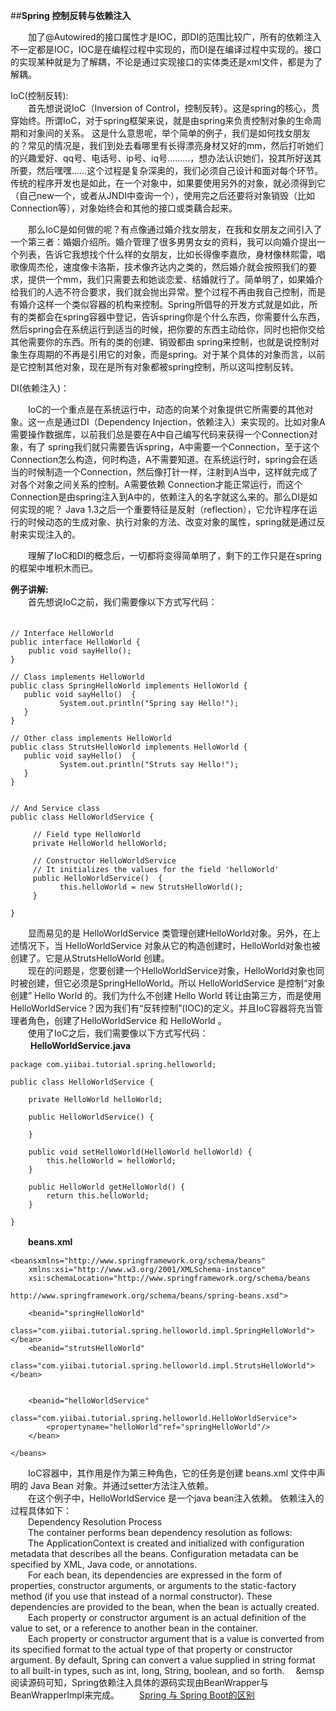 ##**Spring 控制反转与依赖注入**

&emsp;&emsp;加了@Autowired的接口属性才是IOC，即DI的范围比较广，所有的依赖注入不一定都是IOC，IOC是在编程过程中实现的，而DI是在编译过程中实现的。接口的实现某种就是为了解耦，不论是通过实现接口的实体类还是xml文件，都是为了解耦。


IoC(控制反转):  
　　首先想说说IoC（Inversion of Control，控制反转）。这是spring的核心，贯穿始终。所谓IoC，对于spring框架来说，就是由spring来负责控制对象的生命周期和对象间的关系。
这是什么意思呢，举个简单的例子，我们是如何找女朋友的？常见的情况是，我们到处去看哪里有长得漂亮身材又好的mm，然后打听她们的兴趣爱好、qq号、电话号、ip号、iq号………，想办法认识她们，投其所好送其所要，然后嘿嘿……这个过程是复杂深奥的，我们必须自己设计和面对每个环节。传统的程序开发也是如此，在一个对象中，如果要使用另外的对象，就必须得到它（自己new一个，或者从JNDI中查询一个），使用完之后还要将对象销毁（比如Connection等），对象始终会和其他的接口或类藕合起来。

　　那么IoC是如何做的呢？有点像通过婚介找女朋友，在我和女朋友之间引入了一个第三者：婚姻介绍所。婚介管理了很多男男女女的资料，我可以向婚介提出一个列表，告诉它我想找个什么样的女朋友，比如长得像李嘉欣，身材像林熙雷，唱歌像周杰伦，速度像卡洛斯，技术像齐达内之类的，然后婚介就会按照我们的要求，提供一个mm，我们只需要去和她谈恋爱、结婚就行了。简单明了，如果婚介给我们的人选不符合要求，我们就会抛出异常。整个过程不再由我自己控制，而是有婚介这样一个类似容器的机构来控制。Spring所倡导的开发方式就是如此，所有的类都会在spring容器中登记，告诉spring你是个什么东西，你需要什么东西，然后spring会在系统运行到适当的时候，把你要的东西主动给你，同时也把你交给其他需要你的东西。所有的类的创建、销毁都由 spring来控制，也就是说控制对象生存周期的不再是引用它的对象，而是spring。对于某个具体的对象而言，以前是它控制其他对象，现在是所有对象都被spring控制，所以这叫控制反转。

DI(依赖注入)：　　

　　IoC的一个重点是在系统运行中，动态的向某个对象提供它所需要的其他对象。这一点是通过DI（Dependency Injection，依赖注入）来实现的。比如对象A需要操作数据库，以前我们总是要在A中自己编写代码来获得一个Connection对象，有了 spring我们就只需要告诉spring，A中需要一个Connection，至于这个Connection怎么构造，何时构造，A不需要知道。在系统运行时，spring会在适当的时候制造一个Connection，然后像打针一样，注射到A当中，这样就完成了对各个对象之间关系的控制。A需要依赖 Connection才能正常运行，而这个Connection是由spring注入到A中的，依赖注入的名字就这么来的。那么DI是如何实现的呢？ Java 1.3之后一个重要特征是反射（reflection），它允许程序在运行的时候动态的生成对象、执行对象的方法、改变对象的属性，spring就是通过反射来实现注入的。

　　理解了IoC和DI的概念后，一切都将变得简单明了，剩下的工作只是在spring的框架中堆积木而已。
 
**例子讲解:**   
　　首先想说IoC之前，我们需要像以下方式写代码：</br>　
```
// Interface HelloWorld
public interface HelloWorld {
    public void sayHello();
}
 
// Class implements HelloWorld
public class SpringHelloWorld implements HelloWorld {
   public void sayHello()  {
           System.out.println("Spring say Hello!");
   }
}
 
// Other class implements HelloWorld
public class StrutsHelloWorld implements HelloWorld {
   public void sayHello()  {
           System.out.println("Struts say Hello!");
   }
}
 
 
// And Service class
public class HelloWorldService {
    
     // Field type HelloWorld
     private HelloWorld helloWorld;
    
     // Constructor HelloWorldService
     // It initializes the values for the field 'helloWorld'
     public HelloWorldService()  {
           this.helloWorld = new StrutsHelloWorld();
     }
 
}
```
　　显而易见的是 HelloWorldService 类管理创建HelloWorld对象。另外，在上述情况下，当 HelloWorldService 对象从它的构造创建时，HelloWorld对象也被创建了。它是从StrutsHelloWorld 创建。</br>
　　现在的问题是，您要创建一个HelloWorldService对象，HelloWorld对象也同时被创建，但它必须是SpringHelloWorld。所以 HelloWorldService 是控制“对象创建” Hello World 的。我们为什么不创建 Hello World 转让由第三方，而是使用HelloWorldService？因为我们有“反转控制”(IOC)的定义。并且IoC容器将充当管理者角色，创建了HelloWorldService 和 HelloWorld 。</br>
　　使用了IoC之后，我们需要像以下方式写代码：</br>　
  　**HelloWorldService.java**
```
package com.yiibai.tutorial.spring.helloworld;
  
public class HelloWorldService {
  
    private HelloWorld helloWorld;
  
    public HelloWorldService() {
  
    }
  
    public void setHelloWorld(HelloWorld helloWorld) {
        this.helloWorld = helloWorld;
    }
  
    public HelloWorld getHelloWorld() {
        return this.helloWorld;
    }
  
}
```
　　**beans.xml**
```
<beansxmlns="http://www.springframework.org/schema/beans"
    xmlns:xsi="http://www.w3.org/2001/XMLSchema-instance"
    xsi:schemaLocation="http://www.springframework.org/schema/beans
                        http://www.springframework.org/schema/beans/spring-beans.xsd">
  
    <beanid="springHelloWorld"
        class="com.yiibai.tutorial.spring.helloworld.impl.SpringHelloWorld"></bean>
    <beanid="strutsHelloWorld"
        class="com.yiibai.tutorial.spring.helloworld.impl.StrutsHelloWorld"></bean>
  
  
    <beanid="helloWorldService"
        class="com.yiibai.tutorial.spring.helloworld.HelloWorldService">
        <propertyname="helloWorld"ref="springHelloWorld"/>
    </bean>
  
</beans>
```
　　IoC容器中，其作用是作为第三种角色，它的任务是创建 beans.xml 文件中声明的 Java Bean 对象。并通过setter方法注入依赖。</br>
　　在这个例子中，HelloWorldService 是一个java bean注入依赖。
    依赖注入的过程具体如下：</br>
&emsp;&emsp;Dependency Resolution Process</br>
&emsp;&emsp;The container performs bean dependency resolution as follows:</br>
&emsp;&emsp;The ApplicationContext is created and initialized with configuration metadata that describes all the beans. Configuration metadata can be specified by XML, Java code, or annotations.</br>
&emsp;&emsp;For each bean, its dependencies are expressed in the form of properties, constructor arguments, or arguments to the static-factory method (if you use that instead of a normal constructor). These dependencies are provided to the bean, when the bean is actually created.</br>
&emsp;&emsp;Each property or constructor argument is an actual definition of the value to set, or a reference to another bean in the container.</br>
&emsp;&emsp;Each property or constructor argument that is a value is converted from its specified format to the actual type of that property or constructor argument. By default, Spring can convert a value supplied in string format to all built-in types, such as int, long, String, boolean, and so forth.
&emsp;&emsp阅读源码可知，Spring依赖注入具体的源码实现由BeanWrapper与BeanWrapperImpl来完成。
&emsp;&emsp;[Spring 与 Spring Boot的区别](https://www.jianshu.com/p/ffe5ebe17c3a)






